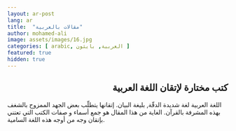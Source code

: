 ```yaml
---
layout: ar-post
lang: ar
title:  "مقالات بالعربية"
author: mohamed-ali
image: assets/images/16.jpg
categories: [ arabic, العربية, بايثون ]
featured: true
hidden: true
---
```

## <div dir="rtl">كتب مختارة لإتقان اللغة العربية</div>
اللغة العربية لغة شديدة الدقّة, بليغة البيان. إتقانها يتطلّب بعض الجهد الممزوح بالشغف بهذه المشرفة بالقرآن. الغاية من هذا المقال هو جمع أسماء و صفات الكتب التي تعتني بإتقان وجه من أوجه هذه اللغة السامية.
